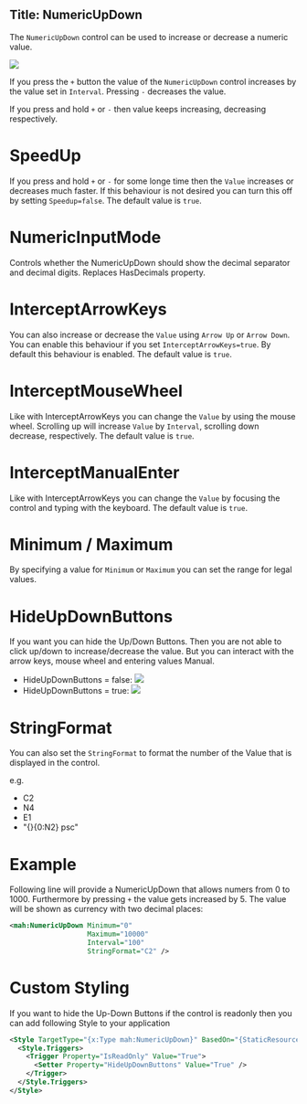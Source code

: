 Title: NumericUpDown
---

The `NumericUpDown` control can be used to increase or decrease a numeric value.

![](images/numeric_up_down.png)

If you press the `+` button the value of the `NumericUpDown` control increases by the value set in `Interval`. Pressing `-` decreases the value.

If you press and hold `+` or `-` then value keeps increasing, decreasing respectively.

# SpeedUp

If you press and hold `+` or `-` for some longe time then the `Value` increases or decreases much faster. If this behaviour is not desired you can turn this off by setting `Speedup=false`. The default value is `true`.

# NumericInputMode

Controls whether the NumericUpDown should show the decimal separator and decimal digits. Replaces HasDecimals property.

# InterceptArrowKeys

You can also increase or decrease the `Value` using `Arrow Up` or `Arrow Down`. You can enable this behaviour if you set `InterceptArrowKeys=true`. By default this behaviour is enabled. The default value is `true`.

# InterceptMouseWheel

Like with InterceptArrowKeys you can change the `Value` by using the mouse wheel. Scrolling up will increase `Value` by `Interval`, scrolling down decrease, respectively. The default value is `true`.

# InterceptManualEnter

Like with InterceptArrowKeys you can change the `Value` by focusing the control and typing with the keyboard. The default value is `true`.

# Minimum / Maximum

By specifying a value for `Minimum` or `Maximum` you can set the range for legal values.

# HideUpDownButtons

If you want you can hide the Up/Down Buttons. Then you are not able to click up/down to increase/decrease the value. But you can interact with the arrow keys, mouse wheel and entering values Manual.

* HideUpDownButtons = false: ![](images/numeric_up_down.png)
* HideUpDownButtons = true: ![](images/numeric_up_down_hiddenUpDown.png)

# StringFormat

You can also set the `StringFormat` to format the number of the Value that is displayed in the control.

e.g.

* C2
* N4
* E1
* "{}{0:N2} psc"

# Example

Following line will provide a NumericUpDown that allows numers from 0 to 1000. Furthermore by pressing `+` the value gets increased by 5. The value will be shown as currency with two decimal places:

```xml
<mah:NumericUpDown Minimum="0"
                   Maximum="10000"
                   Interval="100"
                   StringFormat="C2" />
```

# Custom Styling

If you want to hide the Up-Down Buttons if the control is readonly then you can add following Style to your application

```xml
<Style TargetType="{x:Type mah:NumericUpDown}" BasedOn="{StaticResource {x:Type mah:NumericUpDown}}">
  <Style.Triggers>
    <Trigger Property="IsReadOnly" Value="True">
      <Setter Property="HideUpDownButtons" Value="True" />
    </Trigger>
  </Style.Triggers>
</Style>
```
